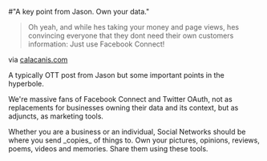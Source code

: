 #"A key point from Jason. Own your data."


 <div class="posterous_bookmarklet_entry">
 <blockquote class="posterous_long_quote">Oh yeah, and while hes taking your money and page views, hes<br />
convincing everyone that they dont need their own customers<br />
information: Just use Facebook Connect!</blockquote>

<div class="posterous_quote_citation">via <a href="http://calacanis.com/2010/05/12/the-big-game-zuckerberg-and-overplaying-your-hand/">calacanis.com</a></div>
 <p>A typically OTT post from Jason but some important points in the hyperbole.
</p><p>We're massive fans of Facebook Connect and Twitter OAuth, not as replacements for businesses owning their data and its context, but as adjuncts, as marketing tools.
</p><p>Whether you are a business or an individual, Social Networks should be where you send _copies_ of things to. Own your pictures, opinions, reviews, poems, videos and memories. Share them using these tools.</p></div>
 